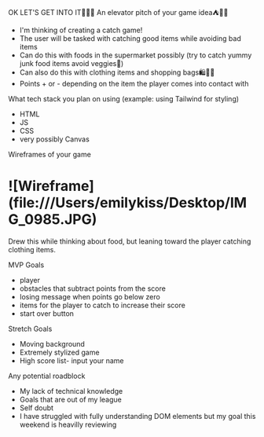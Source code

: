OK LET'S GET INTO IT👀🥳👾
An elevator pitch of your game idea⛺️💪🏻
- I'm thinking of creating a catch game!
- The user will be tasked with catching good items while avoiding bad items
- Can do this with foods in the supermarket possibly (try to catch yummy junk food items avoid veggies🥦)
- Can also do this with clothing items and shopping bags🛍👗👠
- Points + or - depending on the item the player comes into contact with 

What tech stack you plan on using (example: using Tailwind for styling)
- HTML
- JS
- CSS
- very possibly Canvas 


Wireframes of your game
# ![Wireframe] (file:///Users/emilykiss/Desktop/IMG_0985.JPG)
Drew this while thinking about food, but leaning toward the player catching clothing items.

MVP Goals
- player 
- obstacles that subtract points from the score
- losing message when points go below zero 
- items for the player to catch to increase their score
- start over button 


Stretch Goals
* Moving background
* Extremely stylized game
* High score list- input your name 


Any potential roadblock
* My lack of technical knowledge 
* Goals that are out of my league 
* Self doubt
* I have struggled with fully understanding DOM elements but my goal this weekend is heavilly reviewing 
